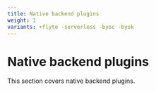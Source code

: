 ```yaml
---
title: Native backend plugins
weight: 1
variants: +flyte -serverless -byoc -byok
---
```


# Native backend plugins

This section covers native backend plugins.